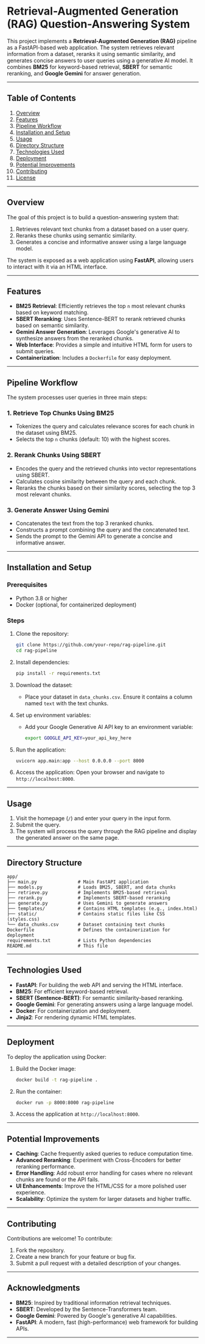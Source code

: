 # Retrieval-Augmented Generation (RAG) Question-Answering System

This project implements a **Retrieval-Augmented Generation (RAG)** pipeline as a FastAPI-based web application. The system retrieves relevant information from a dataset, reranks it using semantic similarity, and generates concise answers to user queries using a generative AI model. It combines **BM25** for keyword-based retrieval, **SBERT** for semantic reranking, and **Google Gemini** for answer generation.

---

## Table of Contents
1. [Overview](#overview)
2. [Features](#features)
3. [Pipeline Workflow](#pipeline-workflow)
4. [Installation and Setup](#installation-and-setup)
5. [Usage](#usage)
6. [Directory Structure](#directory-structure)
7. [Technologies Used](#technologies-used)
8. [Deployment](#deployment)
9. [Potential Improvements](#potential-improvements)
10. [Contributing](#contributing)
11. [License](#license)

---

## Overview
The goal of this project is to build a question-answering system that:
1. Retrieves relevant text chunks from a dataset based on a user query.
2. Reranks these chunks using semantic similarity.
3. Generates a concise and informative answer using a large language model.

The system is exposed as a web application using **FastAPI**, allowing users to interact with it via an HTML interface.

---

## Features
- **BM25 Retrieval**: Efficiently retrieves the top `n` most relevant chunks based on keyword matching.
- **SBERT Reranking**: Uses Sentence-BERT to rerank retrieved chunks based on semantic similarity.
- **Gemini Answer Generation**: Leverages Google's generative AI to synthesize answers from the reranked chunks.
- **Web Interface**: Provides a simple and intuitive HTML form for users to submit queries.
- **Containerization**: Includes a `Dockerfile` for easy deployment.

---

## Pipeline Workflow
The system processes user queries in three main steps:

### 1. Retrieve Top Chunks Using BM25
- Tokenizes the query and calculates relevance scores for each chunk in the dataset using BM25.
- Selects the top `n` chunks (default: 10) with the highest scores.

### 2. Rerank Chunks Using SBERT
- Encodes the query and the retrieved chunks into vector representations using SBERT.
- Calculates cosine similarity between the query and each chunk.
- Reranks the chunks based on their similarity scores, selecting the top 3 most relevant chunks.

### 3. Generate Answer Using Gemini
- Concatenates the text from the top 3 reranked chunks.
- Constructs a prompt combining the query and the concatenated text.
- Sends the prompt to the Gemini API to generate a concise and informative answer.

---

## Installation and Setup

### Prerequisites
- Python 3.8 or higher
- Docker (optional, for containerized deployment)

### Steps
1. Clone the repository:
   ```bash
   git clone https://github.com/your-repo/rag-pipeline.git
   cd rag-pipeline
   ```

2. Install dependencies:
   ```bash
   pip install -r requirements.txt
   ```

3. Download the dataset:
   - Place your dataset in `data_chunks.csv`. Ensure it contains a column named `text` with the text chunks.

4. Set up environment variables:
   - Add your Google Generative AI API key to an environment variable:
     ```bash
     export GOOGLE_API_KEY=your_api_key_here
     ```

5. Run the application:
   ```bash
   uvicorn app.main:app --host 0.0.0.0 --port 8000
   ```

6. Access the application:
   Open your browser and navigate to `http://localhost:8000`.

---

## Usage
1. Visit the homepage (`/`) and enter your query in the input form.
2. Submit the query.
3. The system will process the query through the RAG pipeline and display the generated answer on the same page.

---

## Directory Structure
```
app/
├── main.py               # Main FastAPI application
├── models.py             # Loads BM25, SBERT, and data chunks
├── retrieve.py           # Implements BM25-based retrieval
├── rerank.py             # Implements SBERT-based reranking
├── generate.py           # Uses Gemini to generate answers
├── templates/            # Contains HTML templates (e.g., index.html)
├── static/               # Contains static files like CSS (styles.css)
└── data_chunks.csv       # Dataset containing text chunks
Dockerfile                # Defines the containerization for deployment
requirements.txt          # Lists Python dependencies
README.md                 # This file
```

---

## Technologies Used
- **FastAPI**: For building the web API and serving the HTML interface.
- **BM25**: For efficient keyword-based retrieval.
- **SBERT (Sentence-BERT)**: For semantic similarity-based reranking.
- **Google Gemini**: For generating answers using a large language model.
- **Docker**: For containerization and deployment.
- **Jinja2**: For rendering dynamic HTML templates.

---

## Deployment
To deploy the application using Docker:
1. Build the Docker image:
   ```bash
   docker build -t rag-pipeline .
   ```

2. Run the container:
   ```bash
   docker run -p 8000:8000 rag-pipeline
   ```

3. Access the application at `http://localhost:8000`.

---

## Potential Improvements
- **Caching**: Cache frequently asked queries to reduce computation time.
- **Advanced Reranking**: Experiment with Cross-Encoders for better reranking performance.
- **Error Handling**: Add robust error handling for cases where no relevant chunks are found or the API fails.
- **UI Enhancements**: Improve the HTML/CSS for a more polished user experience.
- **Scalability**: Optimize the system for larger datasets and higher traffic.

---

## Contributing
Contributions are welcome! To contribute:
1. Fork the repository.
2. Create a new branch for your feature or bug fix.
3. Submit a pull request with a detailed description of your changes.

---

## Acknowledgments
- **BM25**: Inspired by traditional information retrieval techniques.
- **SBERT**: Developed by the Sentence-Transformers team.
- **Google Gemini**: Powered by Google's generative AI capabilities.
- **FastAPI**: A modern, fast (high-performance) web framework for building APIs.

---
